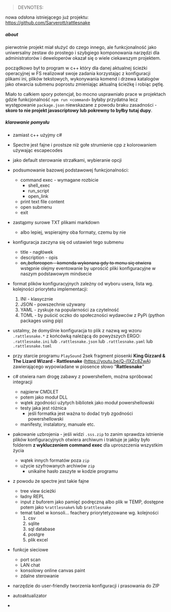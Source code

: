 

> DEVNOTES:

nowa odsłona istniejącego już projektu: https://github.com/Sarverott/rattlesnake
##### about
pierwotnie projekt miał służyć do czego innego, ale funkcjonalność jako uniwersalny zestaw do prostego i szybgiego komponowania narzędzi dla administratorów i deweloperów okazał się o wiele ciekawszym projektem.

począdkowo był to program w c++ który dla danej aktualnej ścieżki operacyjnej w FS realizował swoje zadania korzystając z konfiguracji plikami ini, plików tekstowych, wykonywania komend i drzewa katalogów jako otwarcia submenu poprostu zmieniając aktualną ścieżkę i robiąc pętlę. 

Miało to całkiem spory potencjał, bo mocno usprawniało prace w projektach gdzie funkcjonalność `npm run <command>` byłaby przydatna lecz występowanie `package.json` niewskazane z powodu braku zasadności - **skoro to nie projekt javascriptowy lub pokrewny to byłby tutaj dupy**.


##### klarowanie pomysłu
- zamiast c++ użyjmy c#
- Spectre jest fajne i prostsze niż gołe strumienie cpp z kolorowaniem używając escapecodes
- jako default sterowanie strzałkami, wybieranie opcji
- podsumowanie bazowej podstawowej funkcjonalności:
	- command exec - wymagane rozbicie
		- shell_exec
		- run_script
		- open_link
	- print text file content
	- open submenu
	- exit
- zastąpmy surowe TXT plikami markdown
	- albo lepiej, wspierajmy oba formaty, czemu by nie
- konfiguracja zaczyna się od ustawień tego submenu
	- title - nagłówek
	- description - opis
	- ~~on_beforeopen - komenda wykonana gdy to menu się otwiera~~ wstępnie olejmy eventowanie by uprościć pliki konfiguracyjne w naszym podstawowym mindsecie
- format plików konfiguracyjnych zależny od wyboru usera, lista wg. kolejności priorytetu implementacji:
	1. INI - klasycznie
	2. JSON - powszechnie używany
	3. YAML - zyskuje na popularności za czytelność
	4. TOML - by puścić oczko do społeczności wydawców z PyPi (python packages using pip)
- ustalmy, że domyślnie konfiguracja to plik z nazwą wg wzoru `.rattlesnake.*` z końcówką należącą do powyższych ERGO: `.rattlesnake.ini` lub `.rattlesnake.json` lub `.rattlesnake.yaml` lub `.rattlesnake.toml`
- przy starcie programu `PlaySound` 2sek fragment piosenki **King Gizzard & The Lizard Wizard - Rattlesnake** (https://youtu.be/Q-i1XZc8ZwA) zawierającego wypowiadane w piosence słowo "**Rattlesnake**"


- c# otwiera nam drogę zabawy z powershellem, można spróbować integracji
	- najpierw CMDLET
	- potem jako moduł DLL
	- wątek zgodności użytych bibliotek jako moduł powershellowski
	- testy jaka jest różnica
		- jeśli formatka jest ważna to dodać tryb zgodności powershellowski
	- manifesty, instalatory, manuale etc. 
- pakowanie uzbrojenia - jeśli widzi `.sss.zip` to zanim sprawdza istnienie plików konfiguracyjnych otwiera archiwum i traktuje je jakby było folderem **z wykluczeniem command exec** dla uproszczenia wszystkim życia
	- wątek innych formatów poza `zip`
	- użycie szyfrowanych archiwów `zip`
		- unikalne hasło zaszyte w kodzie programu
- z powodu że spectre jest takie fajne
	- tree view ścieżki
	- ładny REPL
	- input z buforem jako pamięć podręczną albo plik w TEMP, dostępne potem jako `%rattlesnake%` lub `$rattlesnake`
	- temat tabel w konsoli... feachery priorytetyzowane wg. kolejności
		1. csv
		2. sqlite
		3. sql database
		4. postgre
		5. plik excel
- funkcje sieciowe
	- port scan
	- LAN chat
	- konsolowy online canvas paint
	- zdalne sterowanie
- narzędzie do user-friendly tworzenia konfiguracji i prasowania do ZIP
- autoaktualizator
- 
